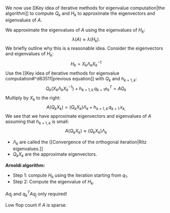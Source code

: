 We now use [[Key idea of iterative methods for eigenvalue computation|the algorithm]] to compute $Q_k$ and $H_k$ to approximate the eigenvectors and eigenvalues of $A$.

We approximate the eigenvalues of $A$ using the eigenvalues of $H_k$:
$$
\lambda(A) \approx \lambda(H_k).
$$
We briefly outline why this is a reasonable idea. Consider the eigenvectors and eigenvalues of $H_k$:
$$
H_k = X_k \Lambda_k X_k^{-1}
$$
Use the [[Key idea of iterative methods for eigenvalue computation#^d63511|previous equation]] with $Q_k$ and $h_{k+1,k}$:
$$
Q_k (X_k \Lambda_k X_k^{-1}) + h_{k+1,k} \, q_{k+1} e_k^T = A Q_k
$$
Multiply by $X_k$ to the right:
$$
A (Q_k X_k) = (Q_k X_k) \Lambda_k + h_{k+1,k} \, q_{k+1} \, x_{k,}
$$
We see that we have approximate eigenvectors and eigenvalues of $A$ assuming that $h_{k+1,k}$ is small:
$$
A (Q_k X_k) \approx (Q_k X_k) \Lambda_k
$$

- $\Lambda_k$ are called the [[Convergence of the orthogonal iteration|Ritz eigenvalues.]]
- $Q_k X_k$ are the approximate eigenvectors.

**Arnoldi algorithm:**

- Step 1: compute $H_k$ using the iteration starting from $q_1$.
- Step 2: Compute the eigenvalue of $H_k$.

$A q_j$ and $q_k^T A q_j$ only required!

Low flop count if $A$ is sparse.
